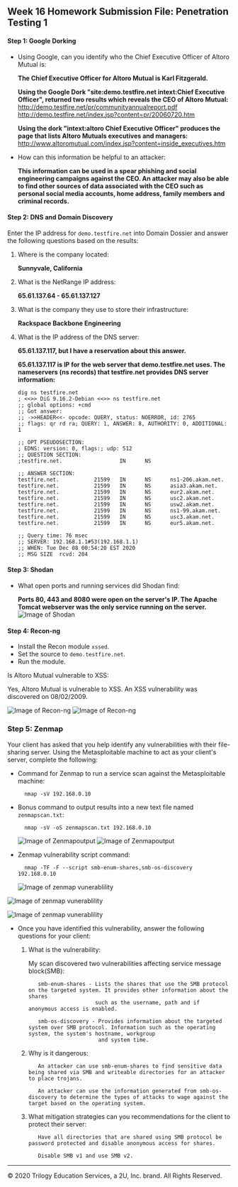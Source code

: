 ## Week 16 Homework Submission File: Penetration Testing 1

#### Step 1: Google Dorking


- Using Google, can you identify who the Chief Executive Officer of Altoro Mutual is:
	
	**The Chief Executive Officer for Altoro Mutual is Karl Fitzgerald.**
	
	**Using the Google Dork  "site:demo.testfire.net intext:Chief Executive Officer", returned two results which reveals the CEO of Altoro 		Mutual:**
		http://demo.testfire.net/pr/communityannualreport.pdf
		http://demo.testfire.net/index.jsp?content=pr/20060720.htm
	
	**Using the dork "intext:altoro Chief Executive Officer" produces the page that lists Altoro Mutuals executives and managers:**
		http://www.altoromutual.com/index.jsp?content=inside_executives.htm
	
- How can this information be helpful to an attacker:
	
	**This information can be used in a spear phishing and social engineering campaigns against the CEO. An attacker may also be able to find  	   other sources of data associated with the CEO such as personal social media accounts, home address, family members and criminal records.**
	
#### Step 2: DNS and Domain Discovery

Enter the IP address for `demo.testfire.net` into Domain Dossier and answer the following questions based on the results:

  1. Where is the company located: 
		
		**Sunnyvale, California** 
  
  2. What is the NetRange IP address:
		
		**65.61.137.64 - 65.61.137.127**
		
  3. What is the company they use to store their infrastructure:
		
		**Rackspace Backbone Engineering**
		
  4. What is the IP address of the DNS server:
		
		**65.61.137.117, but I have a reservation about this answer.**
		
		**65.61.137.117 is IP for the web server that demo.testfire.net uses. The nameservers (ns records) that testfire.net provides DNS 		  server information:**
		```
		dig ns testfire.net
		; <<>> DiG 9.16.2-Debian <<>> ns testfire.net
		;; global options: +cmd
		;; Got answer:
		;; ->>HEADER<<- opcode: QUERY, status: NOERROR, id: 2765
		;; flags: qr rd ra; QUERY: 1, ANSWER: 8, AUTHORITY: 0, ADDITIONAL: 1

		;; OPT PSEUDOSECTION:
		; EDNS: version: 0, flags:; udp: 512
		;; QUESTION SECTION:
		;testfire.net.                  IN      NS

		;; ANSWER SECTION:
		testfire.net.           21599   IN      NS      ns1-206.akam.net.
		testfire.net.           21599   IN      NS      asia3.akam.net.
		testfire.net.           21599   IN      NS      eur2.akam.net.
		testfire.net.           21599   IN      NS      usc2.akam.net.
		testfire.net.           21599   IN      NS      usw2.akam.net.
		testfire.net.           21599   IN      NS      ns1-99.akam.net.
		testfire.net.           21599   IN      NS      usc3.akam.net.
		testfire.net.           21599   IN      NS      eur5.akam.net.

		;; Query time: 76 msec
		;; SERVER: 192.168.1.1#53(192.168.1.1)
		;; WHEN: Tue Dec 08 00:54:20 EST 2020
		;; MSG SIZE  rcvd: 204
		```
		

#### Step 3: Shodan

- What open ports and running services did Shodan find:
	
	**Ports 80, 443 and 8080 were open on the server's IP. The Apache Tomcat webserver was the only service running on the server.**
	![Image of Shodan](https://github.com/bwilliams4428/Cybersecurity-Homework/blob/main/16-Penetration-Testing%20Homework/images/16Penshodan.PNG)

#### Step 4: Recon-ng

- Install the Recon module `xssed`. 
- Set the source to `demo.testfire.net`. 
- Run the module. 

Is Altoro Mutual vulnerable to XSS: 
	
   Yes, Altoro Mutual is vulnerable to XSS. An XSS vulnerability was discovered on 08/02/2009.
	
   ![Image of Recon-ng](https://github.com/bwilliams4428/Cybersecurity-Homework/blob/main/16-Penetration-Testing%20Homework/images/recon-ng2.PNG)
   ![Image of Recon-ng](https://github.com/bwilliams4428/Cybersecurity-Homework/blob/main/16-Penetration-Testing%20Homework/images/recon-ng1.PNG)


### Step 5: Zenmap

Your client has asked that you help identify any vulnerabilities with their file-sharing server. Using the Metasploitable machine to act as your client's server, complete the following:

- Command for Zenmap to run a service scan against the Metasploitable machine: 
		
		nmap -sV 192.168.0.10

- Bonus command to output results into a new text file named `zenmapscan.txt`:
		
		nmap -sV -oS zenmapscan.txt 192.168.0.10
		
	![Image of Zenmapoutput](https://github.com/bwilliams4428/Cybersecurity-Homework/blob/main/16-Penetration-Testing%20Homework/images/zenmap1.PNG)
	![Image of Zenmapoutput](https://github.com/bwilliams4428/Cybersecurity-Homework/blob/main/16-Penetration-Testing%20Homework/images/zenmaptxt.PNG)
		
	
- Zenmap vulnerability script command: 

		nmap -TF -F --script smb-enum-shares,smb-os-discovery 192.168.0.10
	
	![Image of zenmap vunerablility](https://github.com/bwilliams4428/Cybersecurity-Homework/blob/main/16-Penetration-Testing%20Homework/images/zen2.PNG)
		
![Image of zenmap vunerablility](https://github.com/bwilliams4428/Cybersecurity-Homework/blob/main/16-Penetration-Testing%20Homework/images/zen3.PNG)

![Image of zenmap vunerablility](https://github.com/bwilliams4428/Cybersecurity-Homework/blob/main/16-Penetration-Testing%20Homework/images/zen4.PNG)

- Once you have identified this vulnerability, answer the following questions for your client:
  1. What is the vulnerability:
		
		My scan discovered two vulnerabilities affecting service message block(SMB):
			
			smb-enum-shares - Lists the shares that use the SMB protocol on the targeted system. It provides other information about the shares
							  such as the username, path and if anonymous access is enabled.
			
			smb-os-discovery - Provides information about the targeted system over SMB protocol. Information such as the operating system, the system's hostname, workgroup
							   and system time.
		
  2. Why is it dangerous:
			
			An attacker can use smb-enum-shares to find sensitive data being shared via SMB and writeable directories for an attacker to place trojans.
			
			An attacker can use the information generated from smb-os-discovery to determine the types of attacks to wage against the target based on the operating system.

  3. What mitigation strategies can you recommendations for the client to protect their server:
			
			Have all directories that are shared using SMB protocol be password protected and disable anonymous access for shares.
			
			Disable SMB v1 and use SMB v2.
			
---
© 2020 Trilogy Education Services, a 2U, Inc. brand. All Rights Reserved.  

